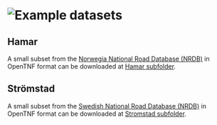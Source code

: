 <h1><img src="https://OpenTNF.github.io/logo.png" tag="OpenTNF" style="float: left">  Example datasets </h1>

## Hamar 
A small subset from the [Norwegia National Road Database (NRDB)](https://www.vegvesen.no/en/professional/roads/national-road-database/) in OpenTNF format can be downloaded at [Hamar subfolder](Hamar).

## Strömstad 
A small subset from the [Swedish National Road Database (NRDB)](https://www.http://www.nvdb.se/en/) in OpenTNF format can be downloaded at [Stromstad subfolder](Stromstad).
